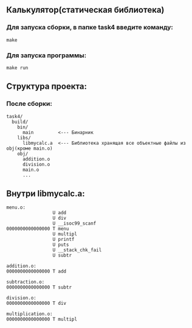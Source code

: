 ## Калькулятор(статическая библиотека)

### Для запуска сборки, в папке task4 введите команду: 
  ```
  make
  ```
### Для запуска программы:
```
make run
```
## Структура проекта:
### После сборки:
```
task4/
  build/
    bin/
      main         <--- Бинарник
    libs/
      libmycalc.a  <--- Библиотека хранящая все объектные файлы из obj(кроме main.o)
    obj/
      addition.o
      division.o
      main.o
      ...
```
## Внутри libmycalc.a:
```
menu.o:
                 U add
                 U div
                 U __isoc99_scanf
0000000000000000 T menu
                 U multipl
                 U printf
                 U puts
                 U __stack_chk_fail
                 U subtr

addition.o:
0000000000000000 T add

subtraction.o:
0000000000000000 T subtr

division.o:
0000000000000000 T div

multiplication.o:
0000000000000000 T multipl
```
